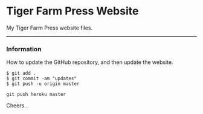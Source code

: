# Tiger Farm Press Website

My Tiger Farm Press website files.

--------------------------------------------------------------------------------
### Information

How to update the GitHub repository, and then update the website.
````
$ git add .
$ git commit -am "updates"
$ git push -u origin master

git push heroku master
````

Cheers...
